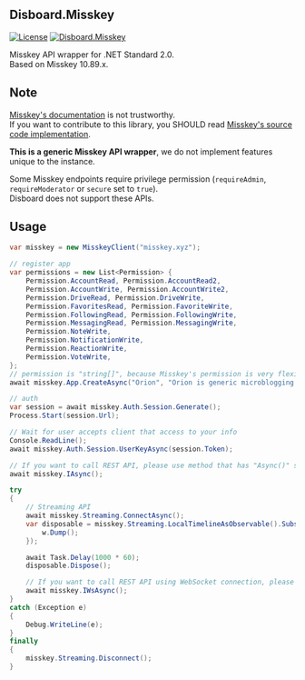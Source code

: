 ﻿Disboard.Misskey
----

[![License](https://img.shields.io/github/license/mika-f/Disboard.svg?style=flat-square)](../../LICENSE)
[![Disboard.Misskey](https://img.shields.io/nuget/v/Disboard.Misskey.svg?style=flat-square)](https://nuget.org/packages/Disboard.Misskey)


Misskey API wrapper for .NET Standard 2.0.  
Based on Misskey 10.89.x.


## Note

[Misskey's documentation](https://misskey.xyz/docs/ja-JP/about) is not trustworthy.  
If you want to contribute to this library, you SHOULD read [Misskey's source code implementation](https://github.com/syuilo/misskey).

**This is a generic Misskey API wrapper**, we do not implement features unique to the instance.  

Some Misskey endpoints require privilege permission (`requireAdmin`, `requireModerator` or `secure` set to `true`).  
Disboard does not support these APIs.


## Usage

```csharp
var misskey = new MisskeyClient("misskey.xyz");

// register app
var permissions = new List<Permission> {
    Permission.AccountRead, Permission.AccountRead2, 
    Permission.AccountWrite, Permission.AccountWrite2,
    Permission.DriveRead, Permission.DriveWrite,
    Permission.FavoritesRead, Permission.FavoriteWrite,
    Permission.FollowingRead, Permission.FollowingWrite,
    Permission.MessagingRead, Permission.MessagingWrite,
    Permission.NoteWrite,
    Permission.NotificationWrite,
    Permission.ReactionWrite,
    Permission.VoteWrite,
};
// permission is "string[]", because Misskey's permission is very flexible and possibility that it will increase in the future.
await misskey.App.CreateAsync("Orion", "Orion is generic microblogging client", permissions.Select(w => w.ToStr()).ToArray(), "https://static.mochizuki.moe/callback.html");

// auth
var session = await misskey.Auth.Session.Generate();
Process.Start(session.Url);

// Wait for user accepts client that access to your info
Console.ReadLine();
await misskey.Auth.Session.UserKeyAsync(session.Token);

// If you want to call REST API, please use method that has "Async()" suffix.
await misskey.IAsync();

try
{
    // Streaming API
    await misskey.Streaming.ConnectAsync();
    var disposable = misskey.Streaming.LocalTimelineAsObservable().Subscribe(w => {
        w.Dump();
    });

    await Task.Delay(1000 * 60);
    disposable.Dispose();

    // If you want to call REST API using WebSocket connection, please use method that has "WsAsync()" suffix.
    await misskey.IWsAsync();
}
catch (Exception e)
{
    Debug.WriteLine(e);
}
finally
{
    misskey.Streaming.Disconnect();
}
```

